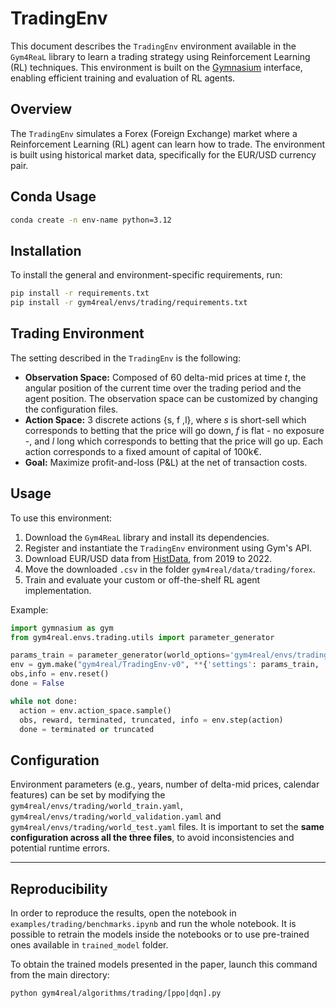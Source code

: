 # TradingEnv

This document describes the `TradingEnv` environment available in the `Gym4ReaL` library to learn a trading strategy using Reinforcement Learning (RL) techniques. This environment is built on the [Gymnasium](https://gymnasium.farama.org) interface, enabling efficient training and evaluation of RL agents.

## Overview
The `TradingEnv` simulates a Forex (Foreign Exchange) market where a Reinforcement Learning (RL) agent can learn how to trade.
The environment is built using historical market data, specifically for the EUR/USD currency pair.

## Conda Usage

```bash
conda create -n env-name python=3.12
```

## Installation
To install the general and environment-specific requirements, run:
```bash
pip install -r requirements.txt
pip install -r gym4real/envs/trading/requirements.txt
```

## Trading Environment

The setting described in the `TradingEnv` is the following:

- **Observation Space:** Composed of 60 delta-mid prices at time _t_, the angular position of the current time over the trading period and the agent position. The observation space can be customized by changing the configuration files.
- **Action Space:** 3 discrete actions {s, f ,l}, where _s_ is short-sell which corresponds to betting that the price will go down, _f_ is flat - no exposure -, and _l_ long which corresponds to betting that the price will go up. Each action corresponds to a fixed amount of capital of 100k€.
- **Goal:** Maximize profit-and-loss (P&L) at the net of transaction costs.


## Usage

To use this environment:

1. Download the `Gym4ReaL` library and install its dependencies.
2. Register and instantiate the `TradingEnv` environment using Gym's API.
3. Download EUR/USD data from [HistData](https://www.histdata.com/download-free-forex-historical-data/?/ascii/tick-data-quotes/EURUSD), from 2019 to 2022. 
4. Move the downloaded `.csv` in the folder `gym4real/data/trading/forex`.
5. Train and evaluate your custom or off-the-shelf RL agent implementation.

Example:

```python
import gymnasium as gym
from gym4real.envs.trading.utils import parameter_generator

params_train = parameter_generator(world_options='gym4real/envs/trading/world_train.yaml')
env = gym.make("gym4real/TradingEnv-v0", **{'settings': params_train, 'seed': 1234})
obs,info = env.reset()
done = False

while not done:
  action = env.action_space.sample()
  obs, reward, terminated, truncated, info = env.step(action)
  done = terminated or truncated
```

## Configuration

Environment parameters (e.g., years, number of delta-mid prices, calendar features) can be set by modifying the `gym4real/envs/trading/world_train.yaml`, `gym4real/envs/trading/world_validation.yaml` and `gym4real/envs/trading/world_test.yaml` files.
It is important to set the **same configuration across all the three files**, to avoid inconsistencies and potential runtime errors.


---

## Reproducibility

In order to reproduce the results, open the notebook in `examples/trading/benchmarks.ipynb` and run the whole notebook. It is possible to retrain the models inside the notebooks or to use pre-trained ones available in `trained_model` folder.

To obtain the trained models presented in the paper, launch this command from the main directory:

```bash
python gym4real/algorithms/trading/[ppo|dqn].py
```


